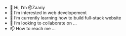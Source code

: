 - 👋 Hi, I’m @Zaariy
- 👀 I’m interested in web developement
- 🌱 I’m currently learning  how to build full-stack website
- 💞️ I’m looking to collaborate on ...
- 📫 How to reach me ...

<!---
Zaariy/Zaariy is a ✨ special ✨ repository because its `README.md` (this file) appears on your GitHub profile.
You can click the Preview link to take a look at your changes.
--->
